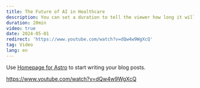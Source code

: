 ```yaml
---
title: The Future of AI in Healthcare
description: You can set a duration to tell the viewer how long it will take to watch it。
duration: 20min
video: true
date: 2024-05-01
redirect: 'https://www.youtube.com/watch?v=dQw4w9WgXcQ'
tag: Video
lang: en
---
```


Use [Homepage for Astro](https://robertschimanek.com) to start writing your blog posts.

https://www.youtube.com/watch?v=dQw4w9WgXcQ
